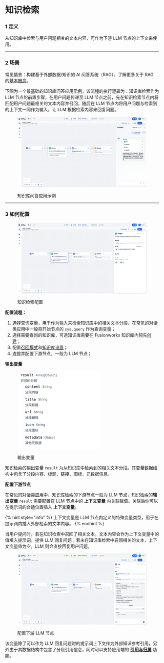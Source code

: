 # 知识检索

### 1 定义

从知识库中检索与用户问题相关的文本内容，可作为下游 LLM 节点的上下文来使用。

***

### 2 场景

常见情景：构建基于外部数据/知识的 AI 问答系统（RAG）。了解更多关于 RAG 的[基本概念](broken-reference)。

下图为一个最基础的知识库问答应用示例，该流程的执行逻辑为：知识库检索作为 LLM 节点的前置步骤，在用户问题传递至 LLM 节点之前，先在知识检索节点内将匹配用户问题最相关的文本内容并召回，随后在 LLM 节点内将用户问题与检索到的上下文一同作为输入，让 LLM 根据检索内容来回复问题。

<figure><img src="../../../.gitbook/assets/image (193).png" alt=""><figcaption><p>知识库问答应用示例</p></figcaption></figure>

***

### 3 如何配置

<figure><img src="../../../.gitbook/assets/image (2) (1) (1) (1) (1) (1) (1) (1).png" alt=""><figcaption><p>知识检索配置</p></figcaption></figure>

**配置流程：**

1. 选择查询变量，用于作为输入来检索知识库中的相关文本分段，在常见的对话类应用中一般将开始节点的 `sys.query` 作为查询变量；
2. 选择需要查询的知识库，可选知识库需要在 Fusionworks 知识库内预先[创建](../../knowledge-base/create\_knowledge\_and\_upload\_documents.md#id-1-chuang-jian-zhi-shi-ku)；
3. 配置[召回模式](broken-reference)和[知识库设置](../../knowledge-base/knowledge\_and\_documents\_maintenance.md#id-8-zhi-shi-ku-she-zhi)；
4. 连接并配置下游节点，一般为 LLM 节点；

**输出变量**

<figure><img src="../../../.gitbook/assets/image (199).png" alt="" width="272"><figcaption><p>输出变量</p></figcaption></figure>

知识检索的输出变量 `result` 为从知识库中检索到的相关文本分段。其变量数据结构中包含了分段内容、标题、链接、图标、元数据信息。

**配置下游节点**

在常见的对话类应用中，知识库检索的下游节点一般为 LLM 节点，知识检索的**输出变量** `result` 需要配置在 LLM 节点中的 **上下文变量** 内关联赋值。关联后你可以在提示词的合适位置插入 **上下文变量**。

{% hint style="info" %}
上下文变量是 LLM 节点内定义的特殊变量类型，用于在提示词内插入外部检索的文本内容。
{% endhint %}

当用户提问时，若在知识检索中召回了相关文本，文本内容会作为上下文变量中的值填入提示词，提供 LLM 回复问题；若未在知识库检索中召回相关的文本，上下文变量值为空，LLM 则会直接回复用户问题。

<figure><img src="../../../.gitbook/assets/image (3) (1) (1) (1) (1) (1) (1) (1).png" alt=""><figcaption><p>配置下游 LLM 节点</p></figcaption></figure>

该变量除了可以作为 LLM 回复问题时的提示词上下文作为外部知识参考引用，另外由于其数据结构中包含了分段引用信息，同时可以支持应用端的 [**引用与归属**](../../knowledge-base/retrieval\_test\_and\_citation.md#id-2-yin-yong-yu-gui-shu) 功能。

